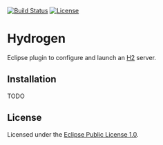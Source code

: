 [![Build Status](https://travis-ci.org/avojak/hydrogen.svg?branch=master)](https://travis-ci.org/avojak/hydrogen) [![License](https://img.shields.io/badge/License-EPL%201.0-red.svg)](https://opensource.org/licenses/EPL-1.0)

# Hydrogen

Eclipse plugin to configure and launch an [H2](http://www.h2database.com) server.

## Installation

TODO

## License

Licensed under the [Eclipse Public License 1.0](https://opensource.org/licenses/EPL-1.0).